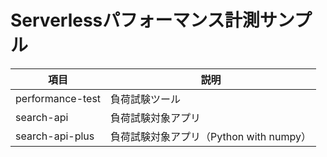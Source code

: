 # Serverlessパフォーマンス計測サンプル


|項目|説明|
|----|----|
|performance-test|負荷試験ツール|
|search-api|負荷試験対象アプリ|
|search-api-plus|負荷試験対象アプリ（Python with numpy）|

